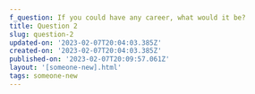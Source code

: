 ```yaml
---
f_question: If you could have any career, what would it be?
title: Question 2
slug: question-2
updated-on: '2023-02-07T20:04:03.385Z'
created-on: '2023-02-07T20:04:03.385Z'
published-on: '2023-02-07T20:09:57.061Z'
layout: '[someone-new].html'
tags: someone-new
---
```



